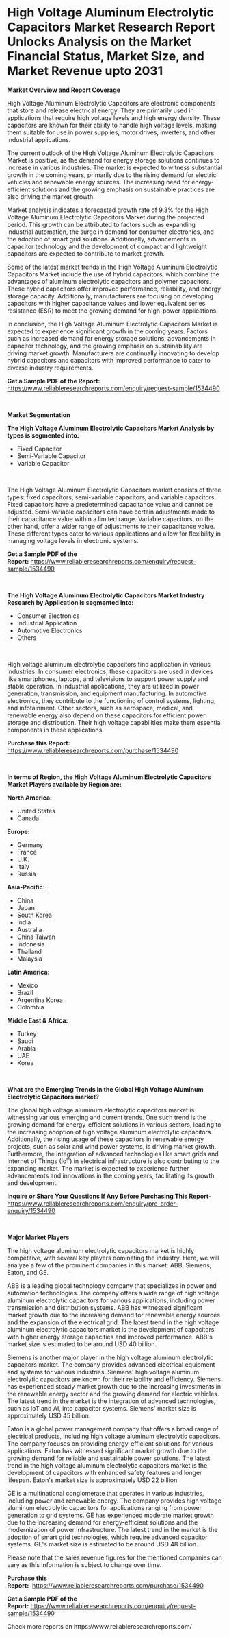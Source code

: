 <p><h1>High Voltage Aluminum Electrolytic Capacitors Market Research Report Unlocks Analysis on the Market Financial Status, Market Size, and Market Revenue upto 2031</h1></p><p><strong>Market Overview and Report Coverage</strong></p>
<p><p>High Voltage Aluminum Electrolytic Capacitors are electronic components that store and release electrical energy. They are primarily used in applications that require high voltage levels and high energy density. These capacitors are known for their ability to handle high voltage levels, making them suitable for use in power supplies, motor drives, inverters, and other industrial applications.</p><p>The current outlook of the High Voltage Aluminum Electrolytic Capacitors Market is positive, as the demand for energy storage solutions continues to increase in various industries. The market is expected to witness substantial growth in the coming years, primarily due to the rising demand for electric vehicles and renewable energy sources. The increasing need for energy-efficient solutions and the growing emphasis on sustainable practices are also driving the market growth.</p><p>Market analysis indicates a forecasted growth rate of 9.3% for the High Voltage Aluminum Electrolytic Capacitors Market during the projected period. This growth can be attributed to factors such as expanding industrial automation, the surge in demand for consumer electronics, and the adoption of smart grid solutions. Additionally, advancements in capacitor technology and the development of compact and lightweight capacitors are expected to contribute to market growth.</p><p>Some of the latest market trends in the High Voltage Aluminum Electrolytic Capacitors Market include the use of hybrid capacitors, which combine the advantages of aluminum electrolytic capacitors and polymer capacitors. These hybrid capacitors offer improved performance, reliability, and energy storage capacity. Additionally, manufacturers are focusing on developing capacitors with higher capacitance values and lower equivalent series resistance (ESR) to meet the growing demand for high-power applications.</p><p>In conclusion, the High Voltage Aluminum Electrolytic Capacitors Market is expected to experience significant growth in the coming years. Factors such as increased demand for energy storage solutions, advancements in capacitor technology, and the growing emphasis on sustainability are driving market growth. Manufacturers are continually innovating to develop hybrid capacitors and capacitors with improved performance to cater to diverse industry requirements.</p></p>
<p><strong>Get a Sample PDF of the Report:</strong> <a href="https://www.reliableresearchreports.com/enquiry/request-sample/1534490">https://www.reliableresearchreports.com/enquiry/request-sample/1534490</a></p>
<p>&nbsp;</p>
<p><strong>Market Segmentation</strong></p>
<p><strong>The High Voltage Aluminum Electrolytic Capacitors Market Analysis by types is segmented into:</strong></p>
<p><ul><li>Fixed Capacitor</li><li>Semi-Variable Capacitor</li><li>Variable Capacitor</li></ul></p>
<p>&nbsp;</p>
<p><p>The High Voltage Aluminum Electrolytic Capacitors market consists of three types: fixed capacitors, semi-variable capacitors, and variable capacitors. Fixed capacitors have a predetermined capacitance value and cannot be adjusted. Semi-variable capacitors can have certain adjustments made to their capacitance value within a limited range. Variable capacitors, on the other hand, offer a wider range of adjustments to their capacitance value. These different types cater to various applications and allow for flexibility in managing voltage levels in electronic systems.</p></p>
<p><strong>Get a Sample PDF of the Report:</strong>&nbsp;<a href="https://www.reliableresearchreports.com/enquiry/request-sample/1534490">https://www.reliableresearchreports.com/enquiry/request-sample/1534490</a></p>
<p>&nbsp;</p>
<p><strong>The High Voltage Aluminum Electrolytic Capacitors Market Industry Research by Application is segmented into:</strong></p>
<p><ul><li>Consumer Electronics</li><li>Industrial Application</li><li>Automotive Electronics</li><li>Others</li></ul></p>
<p>&nbsp;</p>
<p><p>High voltage aluminum electrolytic capacitors find application in various industries. In consumer electronics, these capacitors are used in devices like smartphones, laptops, and televisions to support power supply and stable operation. In industrial applications, they are utilized in power generation, transmission, and equipment manufacturing. In automotive electronics, they contribute to the functioning of control systems, lighting, and infotainment. Other sectors, such as aerospace, medical, and renewable energy also depend on these capacitors for efficient power storage and distribution. Their high voltage capabilities make them essential components in these applications.</p></p>
<p><strong>Purchase this Report:</strong>&nbsp; <a href="https://www.reliableresearchreports.com/purchase/1534490">https://www.reliableresearchreports.com/purchase/1534490</a></p>
<p>&nbsp;</p>
<p><strong>In terms of Region, the High Voltage Aluminum Electrolytic Capacitors Market Players available by Region are:</strong></p>
<p>
    <p> <strong> North America: </strong>
        <ul>
            <li>United States</li>
            <li>Canada</li>
        </ul>
        </p> 
    <p> <strong> Europe: </strong>
        <ul>
            <li>Germany</li>
            <li>France</li>
            <li>U.K.</li>
            <li>Italy</li>
            <li>Russia</li>
        </ul>
        </p> 
    <p> <strong> Asia-Pacific: </strong>
        <ul>
            <li>China</li>
            <li>Japan</li>
            <li>South Korea</li>
            <li>India</li>
            <li>Australia</li>
            <li>China Taiwan</li>
            <li>Indonesia</li>
            <li>Thailand</li>
            <li>Malaysia</li>
        </ul>
        </p> 
    <p> <strong> Latin America: </strong>
        <ul>
            <li>Mexico</li>
            <li>Brazil</li>
            <li>Argentina Korea</li>
            <li>Colombia</li>
        </ul>
        </p> 
    <p> <strong> Middle East & Africa: </strong>
        <ul>
            <li>Turkey</li>
            <li>Saudi</li>
            <li>Arabia</li>
            <li>UAE</li>
            <li>Korea</li>
        </ul>
    </p>
    </p>
<p>&nbsp;</p>
<p><strong>What are the Emerging Trends in the Global High Voltage Aluminum Electrolytic Capacitors market?</strong></p>
<p><p>The global high voltage aluminum electrolytic capacitors market is witnessing various emerging and current trends. One such trend is the growing demand for energy-efficient solutions in various sectors, leading to the increasing adoption of high voltage aluminum electrolytic capacitors. Additionally, the rising usage of these capacitors in renewable energy projects, such as solar and wind power systems, is driving market growth. Furthermore, the integration of advanced technologies like smart grids and Internet of Things (IoT) in electrical infrastructure is also contributing to the expanding market. The market is expected to experience further advancements and innovations in the coming years, facilitating its growth and development.</p></p>
<p><strong>Inquire or Share Your Questions If Any Before Purchasing This Report</strong>- <a href="https://www.reliableresearchreports.com/enquiry/pre-order-enquiry/1534490">https://www.reliableresearchreports.com/enquiry/pre-order-enquiry/1534490</a></p>
<p>&nbsp;</p>
<p><strong>Major Market Players</strong></p>
<p><p>The high voltage aluminum electrolytic capacitors market is highly competitive, with several key players dominating the industry. Here, we will analyze a few of the prominent companies in this market: ABB, Siemens, Eaton, and GE.</p><p>ABB is a leading global technology company that specializes in power and automation technologies. The company offers a wide range of high voltage aluminum electrolytic capacitors for various applications, including power transmission and distribution systems. ABB has witnessed significant market growth due to the increasing demand for renewable energy sources and the expansion of the electrical grid. The latest trend in the high voltage aluminum electrolytic capacitors market is the development of capacitors with higher energy storage capacities and improved performance. ABB's market size is estimated to be around USD 40 billion.</p><p>Siemens is another major player in the high voltage aluminum electrolytic capacitors market. The company provides advanced electrical equipment and systems for various industries. Siemens' high voltage aluminum electrolytic capacitors are known for their reliability and efficiency. Siemens has experienced steady market growth due to the increasing investments in the renewable energy sector and the growing demand for electric vehicles. The latest trend in the market is the integration of advanced technologies, such as IoT and AI, into capacitor systems. Siemens' market size is approximately USD 45 billion.</p><p>Eaton is a global power management company that offers a broad range of electrical products, including high voltage aluminum electrolytic capacitors. The company focuses on providing energy-efficient solutions for various applications. Eaton has witnessed significant market growth due to the growing demand for reliable and sustainable power solutions. The latest trend in the high voltage aluminum electrolytic capacitors market is the development of capacitors with enhanced safety features and longer lifespan. Eaton's market size is approximately USD 22 billion.</p><p>GE is a multinational conglomerate that operates in various industries, including power and renewable energy. The company provides high voltage aluminum electrolytic capacitors for applications ranging from power generation to grid systems. GE has experienced moderate market growth due to the increasing demand for energy-efficient solutions and the modernization of power infrastructure. The latest trend in the market is the adoption of smart grid technologies, which require advanced capacitor systems. GE's market size is estimated to be around USD 48 billion.</p><p>Please note that the sales revenue figures for the mentioned companies can vary as this information is subject to change over time.</p></p>
<p><strong>Purchase this Report:</strong>&nbsp;&nbsp;<a href="https://www.reliableresearchreports.com/purchase/1534490">https://www.reliableresearchreports.com/purchase/1534490</a></p>
<p></p>
<p><strong>Get a Sample PDF of the Report:</strong>&nbsp;<a href="https://www.reliableresearchreports.com/enquiry/request-sample/1534490">https://www.reliableresearchreports.com/enquiry/request-sample/1534490</a></p>
<p>Check more reports on https://www.reliableresearchreports.com/</p>